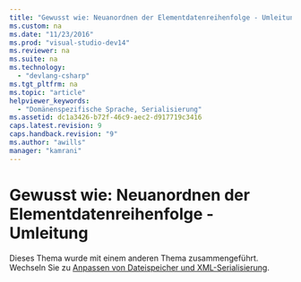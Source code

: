 ```yaml
---
title: "Gewusst wie: Neuanordnen der Elementdatenreihenfolge - Umleitung"
ms.custom: na
ms.date: "11/23/2016"
ms.prod: "visual-studio-dev14"
ms.reviewer: na
ms.suite: na
ms.technology: 
  - "devlang-csharp"
ms.tgt_pltfrm: na
ms.topic: "article"
helpviewer_keywords: 
  - "Domänenspezifische Sprache, Serialisierung"
ms.assetid: dc1a3426-b72f-46c9-aec2-d917719c3416
caps.latest.revision: 9
caps.handback.revision: "9"
ms.author: "awills"
manager: "kamrani"
---
```

# Gewusst wie: Neuanordnen der Elementdatenreihenfolge - Umleitung
Dieses Thema wurde mit einem anderen Thema zusammengeführt.  Wechseln Sie zu [Anpassen von Dateispeicher und XML\-Serialisierung](../Topic/Customizing%20File%20Storage%20and%20XML%20Serialization.md).